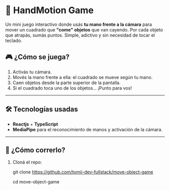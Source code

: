 # 👋 HandMotion Game

Un mini juego interactivo donde usás **tu mano frente a la cámara** para mover un cuadrado que **"come" objetos** que van cayendo. Por cada objeto que atrapás, sumás puntos. Simple, adictivo y sin necesidad de tocar el teclado.

## 🎮 ¿Cómo se juega?

1. Activás tu cámara.
2. Movés la mano frente a ella: el cuadrado se mueve según tu mano.
3. Caen objetos desde la parte superior de la pantalla.
4. Si el cuadrado toca uno de los objetos... ¡Punto para vos!


---

## 🛠️ Tecnologías usadas

- **Reactjs** + **TypeScript**
- **MediaPipe** para el reconocimiento de manos y activación de la cámara.
---

## 🚀 ¿Cómo correrlo?

1. Cloná el repo:
   
   git clone https://github.com/tomii-dev-fullstack/move-object-game

   cd move-object-game
